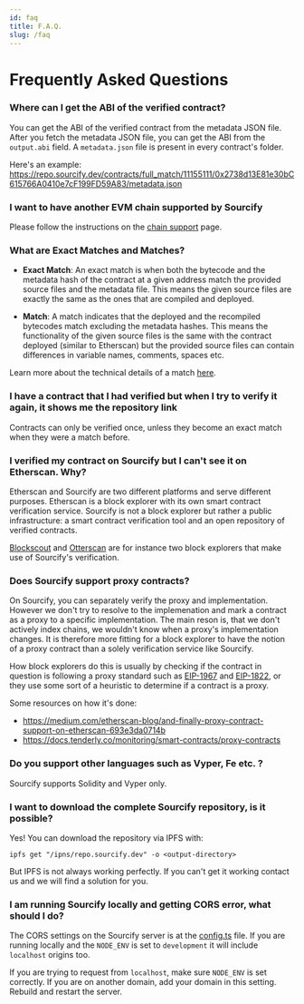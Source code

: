 ```yaml
---
id: faq
title: F.A.Q.
slug: /faq
---
```


# Frequently Asked Questions

### Where can I get the ABI of the verified contract?

You can get the ABI of the verified contract from the metadata JSON file. After you fetch the metadata JSON file, you can get the ABI from the `output.abi` field. A `metadata.json` file is present in every contract's folder.

Here's an example: https://repo.sourcify.dev/contracts/full_match/11155111/0x2738d13E81e30bC615766A0410e7cF199FD59A83/metadata.json

### I want to have another EVM chain supported by Sourcify

Please follow the instructions on the [chain support](/docs/chain-support) page.

### What are Exact Matches and Matches?

- **Exact Match**: An exact match is when both the bytecode and the metadata hash of the contract at a given address match the provided source files and the metadata file. This means the given source files are exactly the same as the ones that are compiled and deployed.

- **Match**: A match indicates that the deployed and the recompiled bytecodes match excluding the metadata hashes. This means the functionality of the given source files is the same with the contract deployed (similar to Etherscan) but the provided source files can contain differences in variable names, comments, spaces etc.

Learn more about the technical details of a match [here](/docs/exact-match-vs-match).

### I have a contract that I had verified but when I try to verify it again, it shows me the repository link

Contracts can only be verified once, unless they become an exact match when they were a match before.

### I verified my contract on Sourcify but I can't see it on Etherscan. Why?

Etherscan and Sourcify are two different platforms and serve different purposes. Etherscan is a block explorer with its own smart contract verification service. Sourcify is not a block explorer but rather a public infrastructure: a smart contract verification tool and an open repository of verified contracts.

[Blockscout](https://docs.blockscout.com/for-users/verifying-a-smart-contract/contracts-verification-via-sourcify) and [Otterscan](https://twitter.com/wmitsuda/status/1444789707540414466) are for instance two block explorers that make use of Sourcify's verification.

### Does Sourcify support proxy contracts?

On Sourcify, you can separately verify the proxy and implementation. However we don't try to resolve to the implemenation and mark a contract as a proxy to a specific implementation. The main reson is, that we don't actively index chains, we wouldn't know when a proxy's implementation changes. It is therefore more fitting for a block explorer to have the notion of a proxy contract than a solely verification service like Sourcify.

How block explorers do this is usually by checking if the contract in question is following a proxy standard such as [EIP-1967](https://eips.ethereum.org/EIPS/eip-1967) and [EIP-1822](https://eips.ethereum.org/EIPS/eip-1822), or they use some sort of a heuristic to determine if a contract is a proxy.

Some resources on how it's done:

- https://medium.com/etherscan-blog/and-finally-proxy-contract-support-on-etherscan-693e3da0714b
- https://docs.tenderly.co/monitoring/smart-contracts/proxy-contracts

### Do you support other languages such as Vyper, Fe etc. ?

Sourcify supports Solidity and Vyper only.

### I want to download the complete Sourcify repository, is it possible?

Yes! You can download the repository via IPFS with:

```
ipfs get "/ipns/repo.sourcify.dev" -o <output-directory>
```

But IPFS is not always working perfectly. If you can't get it working contact us and we will find a solution for you.

### I am running Sourcify locally and getting CORS error, what should I do?

The CORS settings on the Sourcify server is at the [config.ts](https://github.com/ethereum/sourcify/blob/staging/src/config.ts) file.
If you are running locally and the `NODE_ENV` is set to `development` it will include `localhost` origins too.

If you are trying to request from `localhost`, make sure `NODE_ENV` is set correctly. If you are on another domain, add your domain in this setting. Rebuild and restart the server.
